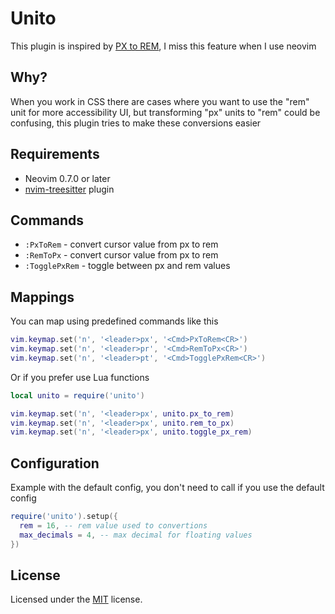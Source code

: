 # Unito

This plugin is inspired by [PX to REM](https://marketplace.visualstudio.com/items?itemName=sainoba.px-to-rem), I miss this feature when I use neovim

## Why?

When you work in CSS there are cases where you want to use the "rem" unit for more accessibility UI,
but transforming "px" units to "rem" could be confusing, this plugin tries to make these conversions easier

## Requirements

- Neovim 0.7.0 or later
- [nvim-treesitter](https://github.com/nvim-treesitter/nvim-treesitter) plugin

## Commands

- `:PxToRem` - convert cursor value from px to rem
- `:RemToPx` - convert cursor value from px to rem
- `:TogglePxRem` - toggle between px and rem values

## Mappings

You can map using predefined commands like this

```lua
vim.keymap.set('n', '<leader>px', '<Cmd>PxToRem<CR>')
vim.keymap.set('n', '<leader>pr', '<Cmd>RemToPx<CR>')
vim.keymap.set('n', '<leader>pt', '<Cmd>TogglePxRem<CR>')
```

Or if you prefer use Lua functions

```lua
local unito = require('unito')

vim.keymap.set('n', '<leader>px', unito.px_to_rem)
vim.keymap.set('n', '<leader>px', unito.rem_to_px)
vim.keymap.set('n', '<leader>px', unito.toggle_px_rem)
```

## Configuration

Example with the default config, you don't need to call if you use the default config

```lua
require('unito').setup({
  rem = 16, -- rem value used to convertions
  max_decimals = 4, -- max decimal for floating values
})
```

## License

Licensed under the [MIT](./LICENSE) license.
